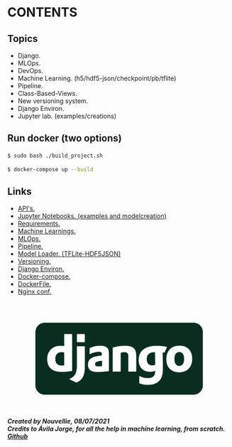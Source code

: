 # CONTENTS
## Topics

- Django.
- MLOps.
- DevOps.
- Machine Learning. (h5/hdf5-json/checkpoint/pb/tflite)
- Pipeline.
- Class-Based-Views.
- New versioning system.
- Django Environ.
- Jupyter lab. (examples/creations)

## Run docker (two options)

```sh
$ sudo bash ./build_project.sh
```

```sh
$ docker-compose up --build
```

## Links

- [API's.](https://github.com/Nouvellie/django-tflite/blob/main/apps/mlops/views.py)
- [Jupyter Notebooks. (examples and modelcreation)](https://github.com/Nouvellie/django-tflite/tree/main/media/jupyter)
- [Requirements.](https://github.com/Nouvellie/django-tflite/blob/main/requirements/pip.md)
- [Machine Learnings.](https://github.com/Nouvellie/django-tflite/tree/main/media/ml-models)
- [MLOps.](https://github.com/Nouvellie/django-tflite/tree/main/apps/mlops/utils)
- [Pipeline.](https://github.com/Nouvellie/django-tflite/blob/main/apps/mlops/utils/pipeline.py)
- [Model Loader. (TFLite-HDF5JSON)](https://github.com/Nouvellie/django-tflite/blob/main/apps/mlops/utils/model_loader.py)
- [Versioning.](https://github.com/Nouvellie/django-tflite/blob/main/main/version.py)
- [Django Environ.](https://github.com/Nouvellie/django-tflite/blob/main/main/.env)
- [Docker-compose.](https://github.com/Nouvellie/django-mlops-docker/blob/main/docker-compose.yml)
- [DockerFile.](https://github.com/Nouvellie/django-mlops-docker/blob/main/Dockerfile)
- [Nginx conf.](https://github.com/Nouvellie/django-mlops-docker/blob/main/config/nginx/conf.d/myproject.conf)

<br><br><p align="center">
  <img width="75%" height="75%" src="https://github.com/Nouvellie/django-mlops-docker/blob/main/src/main/media/assets/django.svg" alt="Django MLOps (TFLite)">
</p>

<br><br>
***Created by Nouvellie, 08/07/2021***<br>
***Credits to Ávila Jorge, for all the help in machine learning, from scratch. [Github](https://github.com/jorgeavilacartes)***<br>